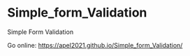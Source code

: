 # Simple_form_Validation
Simple Form Validation 

Go online: https://apel2021.github.io/Simple_form_Validation/
